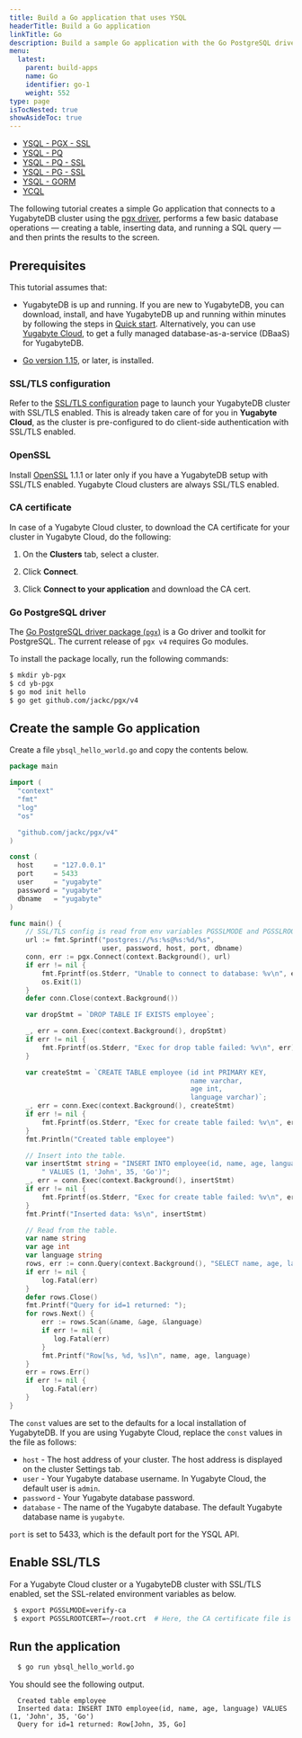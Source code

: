 ```yaml
---
title: Build a Go application that uses YSQL
headerTitle: Build a Go application
linkTitle: Go
description: Build a sample Go application with the Go PostgreSQL driver and perform basic database operations.
menu:
  latest:
    parent: build-apps
    name: Go
    identifier: go-1
    weight: 552
type: page
isTocNested: true
showAsideToc: true
---
```


<ul class="nav nav-tabs-alt nav-tabs-yb">
  <li>
    <a href="../ysql-pgx-ssl/" class="nav-link active">
      <i class="icon-postgres" aria-hidden="true"></i>
      YSQL - PGX - SSL
    </a>
  </li>
  <li >
    <a href="../ysql-pq/" class="nav-link">
      <i class="icon-postgres" aria-hidden="true"></i>
      YSQL - PQ
    </a>
  </li>
  <li >
    <a href="../ysql-pq-ssl/" class="nav-link">
      <i class="icon-postgres" aria-hidden="true"></i>
      YSQL - PQ - SSL
    </a>
  </li>
  <li >
    <a href="../ysql-pg-ssl/" class="nav-link">
      <i class="icon-postgres" aria-hidden="true"></i>
      YSQL - PG - SSL
    </a>
  </li>
  <li >
    <a href="../ysql-gorm/" class="nav-link">
      <i class="icon-postgres" aria-hidden="true"></i>
      YSQL - GORM
    </a>
  </li>
  <li>
    <a href="../ycql/" class="nav-link">
      <i class="icon-cassandra" aria-hidden="true"></i>
      YCQL
    </a>
  </li>
</ul>

The following tutorial creates a simple Go application that connects to a YugabyteDB cluster using the [pgx driver](https://pkg.go.dev/github.com/jackc/pgx), performs a few basic database operations — creating a table, inserting data, and running a SQL query — and then prints the results to the screen.

## Prerequisites

This tutorial assumes that:

- YugabyteDB is up and running. If you are new to YugabyteDB, you can download, install, and have YugabyteDB up and running within minutes by following the steps in [Quick start](../../../../quick-start/). Alternatively, you can use [Yugabyte Cloud](http://cloud.yugabyte.com/register), to get a fully managed database-as-a-service (DBaaS) for YugabyteDB.

- [Go version 1.15](https://golang.org/dl/), or later, is installed.

### SSL/TLS configuration

Refer to the [SSL/TLS configuration](../../../../secure/tls-encryption/client-to-server/) page to launch your YugabyteDB cluster with SSL/TLS enabled. This is already taken care of for you in **Yugabyte Cloud**, as the cluster is pre-configured to do client-side authentication with SSL/TLS enabled.

### OpenSSL

Install [OpenSSL](https://www.openssl.org/) 1.1.1 or later only if you have a YugabyteDB setup with SSL/TLS enabled. Yugabyte Cloud clusters are always SSL/TLS enabled.

### CA certificate

In case of a Yugabyte Cloud cluster, to download the CA certificate for your cluster in Yugabyte Cloud, do the following:

1. On the **Clusters** tab, select a cluster.

1. Click **Connect**.

1. Click **Connect to your application** and download the CA cert.

### Go PostgreSQL driver

The [Go PostgreSQL driver package (`pgx`)](https://pkg.go.dev/github.com/jackc/pgx) is a Go driver and toolkit for PostgreSQL. The current release of `pgx v4` requires Go modules.

To install the package locally, run the following commands:

```sh
$ mkdir yb-pgx
$ cd yb-pgx
$ go mod init hello
$ go get github.com/jackc/pgx/v4
```

## Create the sample Go application

Create a file `ybsql_hello_world.go` and copy the contents below.

```go
package main

import (
  "context"
  "fmt"
  "log"
  "os"

  "github.com/jackc/pgx/v4"
)

const (
  host     = "127.0.0.1"
  port     = 5433
  user     = "yugabyte"
  password = "yugabyte"
  dbname   = "yugabyte"
)

func main() {
    // SSL/TLS config is read from env variables PGSSLMODE and PGSSLROOTCERT, if provided.
    url := fmt.Sprintf("postgres://%s:%s@%s:%d/%s",
                       user, password, host, port, dbname)
    conn, err := pgx.Connect(context.Background(), url)
    if err != nil {
        fmt.Fprintf(os.Stderr, "Unable to connect to database: %v\n", err)
        os.Exit(1)
    }
    defer conn.Close(context.Background())

    var dropStmt = `DROP TABLE IF EXISTS employee`;

    _, err = conn.Exec(context.Background(), dropStmt)
    if err != nil {
        fmt.Fprintf(os.Stderr, "Exec for drop table failed: %v\n", err)
    }

    var createStmt = `CREATE TABLE employee (id int PRIMARY KEY,
                                             name varchar,
                                             age int,
                                             language varchar)`;
    _, err = conn.Exec(context.Background(), createStmt)
    if err != nil {
        fmt.Fprintf(os.Stderr, "Exec for create table failed: %v\n", err)
    }
    fmt.Println("Created table employee")

    // Insert into the table.
    var insertStmt string = "INSERT INTO employee(id, name, age, language)" +
        " VALUES (1, 'John', 35, 'Go')";
    _, err = conn.Exec(context.Background(), insertStmt)
    if err != nil {
        fmt.Fprintf(os.Stderr, "Exec for create table failed: %v\n", err)
    }
    fmt.Printf("Inserted data: %s\n", insertStmt)

    // Read from the table.
    var name string
    var age int
    var language string
    rows, err := conn.Query(context.Background(), "SELECT name, age, language FROM employee WHERE id = 1")
    if err != nil {
        log.Fatal(err)
    }
    defer rows.Close()
    fmt.Printf("Query for id=1 returned: ");
    for rows.Next() {
        err := rows.Scan(&name, &age, &language)
        if err != nil {
           log.Fatal(err)
        }
        fmt.Printf("Row[%s, %d, %s]\n", name, age, language)
    }
    err = rows.Err()
    if err != nil {
        log.Fatal(err)
    }
}
```

The `const` values are set to the defaults for a local installation of YugabyteDB. If you are using Yugabyte Cloud, replace the `const` values in the file as follows:

- `host` - The host address of your cluster. The host address is displayed on the cluster Settings tab.
- `user` - Your Yugabyte database username. In Yugabyte Cloud, the default user is `admin`.
- `password` - Your Yugabyte database password.
- `database` - The name of the Yugabyte database. The default Yugabyte database name is `yugabyte`.

`port` is set to 5433, which is the default port for the YSQL API.

## Enable SSL/TLS

For a Yugabyte Cloud cluster or a YugabyteDB cluster with SSL/TLS enabled, set the SSL-related environment variables as below.

   ```sh
    $ export PGSSLMODE=verify-ca
    $ export PGSSLROOTCERT=~/root.crt  # Here, the CA certificate file is downloaded as `root.crt` under home directory. Modify your path accordingly.
   ```

## Run the application

   ```sh
     $ go run ybsql_hello_world.go
   ```

   You should see the following output.

   ```output
     Created table employee
     Inserted data: INSERT INTO employee(id, name, age, language) VALUES (1, 'John', 35, 'Go')
     Query for id=1 returned: Row[John, 35, Go]
   ```
